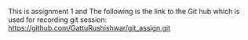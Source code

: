 This is assignment 1 and 
The following is the link to the Git hub which is used for recording git session:
https://github.com/GattuRushishwar/git_assign.git
